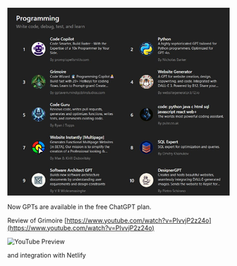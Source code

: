 <!--
date: 2024-06-02T18:53:36
photo: ![Photo](2024-06-02-18-53-36.jpg)


-->

![Photo](2024-06-02-18-53-36.jpg)

Now GPTs are available in the free ChatGPT plan.

Review of Grimoire 
[https://www.youtube.com/watch?v=PIvvjP2z24o](https://www.youtube.com/watch?v=PIvvjP2z24o)

![YouTube Preview](https://img.youtube.com/vi/PIvvjP2z24o/mqdefault.jpg)

 and integration with Netlify
